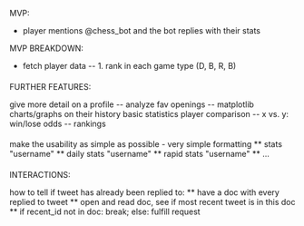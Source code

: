 MVP:
-   player mentions @chess_bot and the bot replies with their stats

MVP BREAKDOWN:
-   fetch player data
--      1. rank in each game type (D, B, R, B)

####

FURTHER FEATURES:
 
give more detail on a profile
--      analyze fav openings
--      matplotlib charts/graphs on their history
basic statistics
player comparison
--      x vs. y: win/lose odds
--      rankings

####

make the usability as simple as possible - very simple formatting
**      stats "username"
**      daily stats "username"
**      rapid stats "username"
**      ...

####

INTERACTIONS:

how to tell if tweet has already been replied to:
**  have a doc with every replied to tweet
**  open and read doc, see if most recent tweet is in this doc
**  if recent_id not in doc: break; else: fulfill request